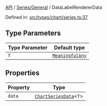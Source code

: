 [API](../../../overview.md) / [Series/General](../overview.md) / DataLabelRendererData

Defined in: [src/types/chart/series.ts:37](https://github.com/gravity-ui/charts/blob/6aea3bcf86facdd4a019a7e612d7ac7e27006c35/src/types/chart/series.ts#L37)

## Type Parameters

| Type Parameter | Default type |
| ------ | ------ |
| `T` | [`MeaningfulAny`](../../../Utilities/type-aliases/MeaningfulAny.md) |

## Properties

| Property | Type |
| ------ | ------ |
| <a id="data"></a> `data` | [`ChartSeriesData`](../type-aliases/ChartSeriesData.md)\<`T`\> |
